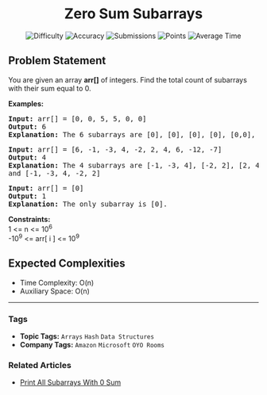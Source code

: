 <h1 align="center">Zero Sum Subarrays</h1>

<p align="center">
  <img alt="Difficulty" title="Difficulty" src="https://custom-icon-badges.demolab.com/badge/Difficulty: Medium-1F222E?style=for-the-badge&logoColor=white&logo=fire"/>
  <img alt="Accuracy" title="Accuracy" src="https://custom-icon-badges.demolab.com/badge/Accuracy: 51.49%25-1F222E?style=for-the-badge&logoColor=white&logo=target"/>
  <img alt="Submissions" title="Submissions" src="https://custom-icon-badges.demolab.com/badge/Submissions: 142K+-1F222E?style=for-the-badge&logoColor=white&logo=repo"/>
  <img alt="Points" title="Points" src="https://custom-icon-badges.demolab.com/badge/Points: 4-1F222E?style=for-the-badge&logoColor=white&logo=award"/>
  <img alt="Average Time" title="Average Time" src="https://custom-icon-badges.demolab.com/badge/Average%20Time: 60m-1F222E?style=for-the-badge&logoColor=white&logo=clock"/>
</p>

## Problem Statement

You are given an array <b>arr[]</b> of integers. Find the total count of subarrays with their sum equal to 0.

<b>Examples:</b>

<pre><b>Input: </b>arr[] = [0, 0, 5, 5, 0, 0]
<b>Output: </b>6<b>
Explanation: </b>The 6 subarrays are [0], [0], [0], [0], [0,0], and [0,0].</pre>

<pre><b>Input: </b>arr[] = [6, -1, -3, 4, -2, 2, 4, 6, -12, -7]
<b>Output: </b>4<b>
Explanation: </b>The 4 subarrays are [-1, -3, 4], [-2, 2], [2, 4, 6, -12], <br>and [-1, -3, 4, -2, 2]
</pre>

<pre><b>Input: </b>arr[] = [0]
<b>Output: </b>1<b>
Explanation: </b>The only subarray is [0].</pre>

<b>Constraints:    </b><br>1 <= n <= 10<sup>6</sup><br>-10<sup>9</sup> <= arr[ i ] <= 10<sup>9</sup>

## Expected Complexities
- Time Complexity: O(n)
- Auxiliary Space: O(n)

<hr>

### Tags
- **Topic Tags:** `Arrays` `Hash` `Data Structures`
- **Company Tags:** `Amazon` `Microsoft` `OYO Rooms`

### Related Articles
- [Print All Subarrays With 0 Sum](https://www.geeksforgeeks.org/print-all-subarrays-with-0-sum/)
